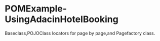 # POMExample-UsingAdacinHotelBooking
Baseclass,POJOClass locators for page by page,and Pagefactory class.
